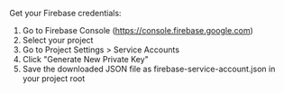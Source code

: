 Get your Firebase credentials:
1. Go to Firebase Console (https://console.firebase.google.com)
2. Select your project
3. Go to Project Settings > Service Accounts
4. Click "Generate New Private Key"
5. Save the downloaded JSON file as firebase-service-account.json in your project root
